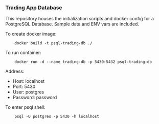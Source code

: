 ### Trading App Database

This repository houses the initialization scripts and docker config for a PostgreSQL Database. Sample data and ENV vars are included.

To create docker image:
```
    docker build -t psql-trading-db ./
```
To run container:
```
    docker run -d --name trading-db -p 5430:5432 psql-trading-db
```

Address:
- Host: localhost
- Port: 5430
- User: postgres
- Password: password

To enter psql shell:
```
    psql -U postgres -p 5430 -h localhost
```


